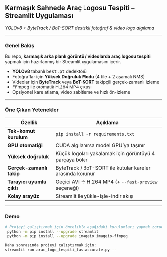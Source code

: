 ## Karmaşık Sahnede Araç Logosu Tespiti – Streamlit Uygulaması  
*YOLOv8 + ByteTrack / BoT-SORT destekli fotoğraf & video logo algılama*

---


### Genel Bakış
Bu repo, **karmaşık arka planlı görüntü / videolarda araç logosu tespiti** yapmak için hazırlanmış bir Streamlit uygulamasını içerir.  

- **YOLOv8** tabanlı <kbd>best.pt</kbd> dedektörü  
- Fotoğraflar için **Yüksek Doğruluk Modu** (4 tile + 2 aşamalı NMS)  
- Videolar için **ByteTrack** veya **BoT-SORT** takipçili gerçek-zamanlı izleme  
- FFmpeg ile otomatik H.264 MP4 çıktısı  
- Opsiyonel kare atlama, video sabitleme ve hızlı ön-izleme

---

### Öne Çıkan Yetenekler
| Özellik | Açıklama |
|---------|----------|
| **Tek-komut kurulum** | `pip install -r requirements.txt` |
| **GPU otomatiği** | CUDA algılanırsa model GPU’ya taşınır |
| **Yüksek doğruluk** | Küçük logoları yakalamak için görüntüyü 4 parçaya böler |
| **Gerçek-zamanlı takip** | ByteTrack / BoT-SORT ile kutular kareler arasında korunur |
| **Tarayıcı uyumlu çıktı** | Geçici AVI → H.264 MP4 (+ `--fast-preview` seçeneği) |
| **Kolay arayüz** | Streamlit ile yükle-işle-indir akışı |

---

### Demo
```bash
# Projeyi çalıştırmak için öncelikle aşağıdaki kurulumları yapmak zorundayız.
 python -m pip install --upgrade streamlit   
 python -m pip install --upgrade imageio imageio-ffmpeg  

Daha sonrasında projeyi çalıştırmak için:
streamlit run arac_logo_tespiti_fastaccurate.py --
